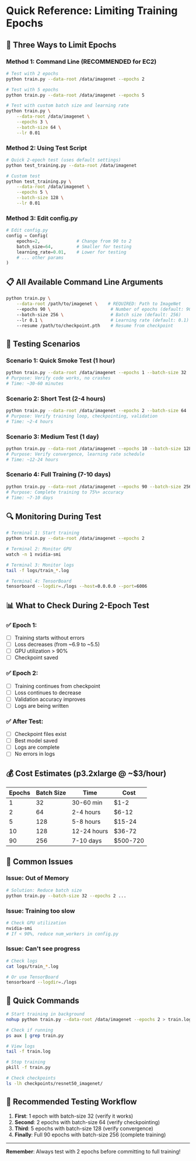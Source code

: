 # Quick Reference: Limiting Training Epochs

## 🎯 Three Ways to Limit Epochs

### Method 1: Command Line (RECOMMENDED for EC2)

```bash
# Test with 2 epochs
python train.py --data-root /data/imagenet --epochs 2

# Test with 5 epochs
python train.py --data-root /data/imagenet --epochs 5

# Test with custom batch size and learning rate
python train.py \
    --data-root /data/imagenet \
    --epochs 3 \
    --batch-size 64 \
    --lr 0.01
```

### Method 2: Using Test Script

```bash
# Quick 2-epoch test (uses default settings)
python test_training.py --data-root /data/imagenet

# Custom test
python test_training.py \
    --data-root /data/imagenet \
    --epochs 5 \
    --batch-size 128 \
    --lr 0.01
```

### Method 3: Edit config.py

```python
# Edit config.py
config = Config(
    epochs=2,              # Change from 90 to 2
    batch_size=64,         # Smaller for testing
    learning_rate=0.01,    # Lower for testing
    # ... other params
)
```

## 📋 All Available Command Line Arguments

```bash
python train.py \
    --data-root /path/to/imagenet \    # REQUIRED: Path to ImageNet
    --epochs 90 \                       # Number of epochs (default: 90)
    --batch-size 256 \                  # Batch size (default: 256)
    --lr 0.1 \                          # Learning rate (default: 0.1)
    --resume /path/to/checkpoint.pth    # Resume from checkpoint
```

## 🧪 Testing Scenarios

### Scenario 1: Quick Smoke Test (1 hour)
```bash
python train.py --data-root /data/imagenet --epochs 1 --batch-size 32
# Purpose: Verify code works, no crashes
# Time: ~30-60 minutes
```

### Scenario 2: Short Test (2-4 hours)
```bash
python train.py --data-root /data/imagenet --epochs 2 --batch-size 64
# Purpose: Verify training loop, checkpointing, validation
# Time: ~2-4 hours
```

### Scenario 3: Medium Test (1 day)
```bash
python train.py --data-root /data/imagenet --epochs 10 --batch-size 128
# Purpose: Verify convergence, learning rate schedule
# Time: ~12-24 hours
```

### Scenario 4: Full Training (7-10 days)
```bash
python train.py --data-root /data/imagenet --epochs 90 --batch-size 256
# Purpose: Complete training to 75%+ accuracy
# Time: ~7-10 days
```

## 🔍 Monitoring During Test

```bash
# Terminal 1: Start training
python train.py --data-root /data/imagenet --epochs 2

# Terminal 2: Monitor GPU
watch -n 1 nvidia-smi

# Terminal 3: Monitor logs
tail -f logs/train_*.log

# Terminal 4: TensorBoard
tensorboard --logdir=./logs --host=0.0.0.0 --port=6006
```

## 📊 What to Check During 2-Epoch Test

### ✅ Epoch 1:
- [ ] Training starts without errors
- [ ] Loss decreases (from ~6.9 to ~5.5)
- [ ] GPU utilization > 90%
- [ ] Checkpoint saved

### ✅ Epoch 2:
- [ ] Training continues from checkpoint
- [ ] Loss continues to decrease
- [ ] Validation accuracy improves
- [ ] Logs are being written

### ✅ After Test:
- [ ] Checkpoint files exist
- [ ] Best model saved
- [ ] Logs are complete
- [ ] No errors in logs

## 💰 Cost Estimates (p3.2xlarge @ ~$3/hour)

| Epochs | Batch Size | Time | Cost |
|--------|-----------|------|------|
| 1 | 32 | 30-60 min | $1-2 |
| 2 | 64 | 2-4 hours | $6-12 |
| 5 | 128 | 5-8 hours | $15-24 |
| 10 | 128 | 12-24 hours | $36-72 |
| 90 | 256 | 7-10 days | $500-720 |

## 🚨 Common Issues

### Issue: Out of Memory
```bash
# Solution: Reduce batch size
python train.py --batch-size 32 --epochs 2 ...
```

### Issue: Training too slow
```bash
# Check GPU utilization
nvidia-smi
# If < 90%, reduce num_workers in config.py
```

### Issue: Can't see progress
```bash
# Check logs
cat logs/train_*.log

# Or use TensorBoard
tensorboard --logdir=./logs
```

## 📝 Quick Commands

```bash
# Start training in background
nohup python train.py --data-root /data/imagenet --epochs 2 > train.log 2>&1 &

# Check if running
ps aux | grep train.py

# View logs
tail -f train.log

# Stop training
pkill -f train.py

# Check checkpoints
ls -lh checkpoints/resnet50_imagenet/
```

## 🎯 Recommended Testing Workflow

1. **First**: 1 epoch with batch-size 32 (verify it works)
2. **Second**: 2 epochs with batch-size 64 (verify checkpointing)
3. **Third**: 5 epochs with batch-size 128 (verify convergence)
4. **Finally**: Full 90 epochs with batch-size 256 (complete training)

---

**Remember**: Always test with 2 epochs before committing to full training!

